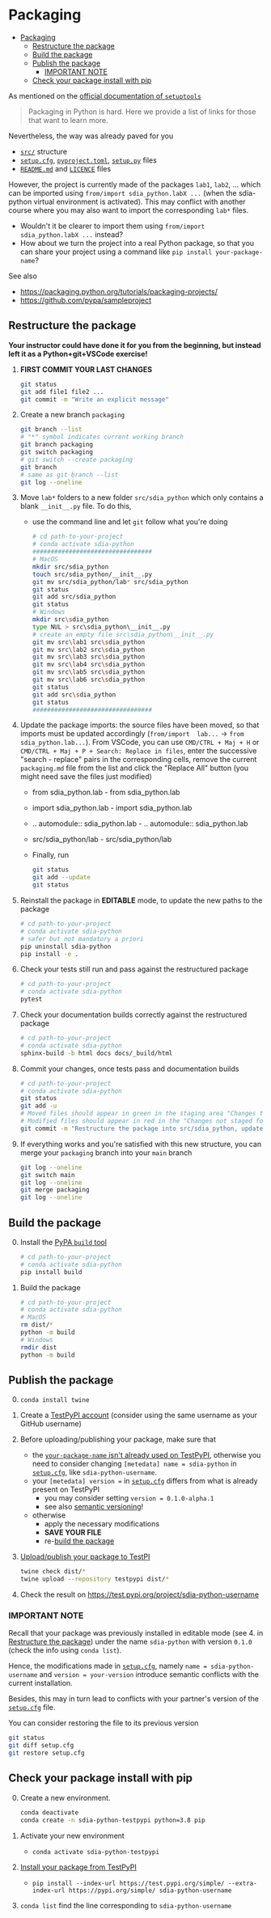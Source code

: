 # Packaging

- [Packaging](#packaging)
  - [Restructure the package](#restructure-the-package)
  - [Build the package](#build-the-package)
  - [Publish the package](#publish-the-package)
    - [IMPORTANT NOTE](#important-note)
  - [Check your package install with pip](#check-your-package-install-with-pip)

As mentioned on the [official documentation of `setuptools`](https://setuptools.pypa.io/en/latest/userguide/quickstart.html#resources-on-python-packaging)
> Packaging in Python is hard. Here we provide a list of links for those that want to learn more.

Nevertheless, the way was already paved for you

- [`src/`](../src/) structure
- [`setup.cfg`](../setup.cfg), [`pyproject.toml`](../pyproject.toml), [`setup.py`](../setup.py) files
- [`README.md`](../README.md) and [`LICENCE`](../LICENSE) files

However, the project is currently made of the packages `lab1`, `lab2`, ... which can be imported  using `from/import sdia_python.labX ...` (when the sdia-python virtual environment is activated).
This may conflict with another course where you may also want to import the corresponding `lab*` files.

- Wouldn't it be clearer to import them using `from/import sdia_python.labX ...` instead?
- How about we turn the project into a real Python package, so that you can share your project using  a command like `pip install your-package-name`?

See also

- <https://packaging.python.org/tutorials/packaging-projects/>
- <https://github.com/pypa/sampleproject>

## Restructure the package

**Your instructor could have done it for you from the beginning, but instead left it as a Python+git+VSCode exercise!**

1. **FIRST COMMIT YOUR LAST CHANGES**

    ```bash
    git status
    git add file1 file2 ...
    git commit -m "Write an explicit message"
    ```

2. Create a new branch `packaging`

    ```bash
    git branch --list
    # "*" symbol indicates current working branch
    git branch packaging
    git switch packaging
    # git switch --create packaging
    git branch
    # same as git branch --list
    git log --oneline
    ```

3. Move `lab*` folders to a new folder `src/sdia_python` which only contains a blank `__init__.py` file. To do this,

   - use the command line and let `git` follow what you're doing

      ```bash
      # cd path-to-your-project
      # conda activate sdia-python
      #################################
      # MacOS
      mkdir src/sdia_python
      touch src/sdia_python/__init__.py
      git mv src/sdia_python/lab* src/sdia_python
      git status
      git add src/sdia_python
      git status
      # Windows
      mkdir src\sdia_python
      type NUL > src\sdia_python\__init__.py
      # create an empty file src\sdia_python\__init__.py
      git mv src\lab1 src\sdia_python
      git mv src\lab2 src\sdia_python
      git mv src\lab3 src\sdia_python
      git mv src\lab4 src\sdia_python
      git mv src\lab5 src\sdia_python
      git mv src\lab6 src\sdia_python
      git status
      git add src\sdia_python
      git status
      #################################
      ```

4. Update the package imports: the source files have been moved, so that imports must be updated accordingly (`from/import  lab...` -> `from sdia_python.lab...`). From VSCode, you can use `CMD/CTRL + Maj + H` or `CMD/CTRL + Maj + P + Search: Replace in files`, enter the successive "search - replace" pairs in the corresponding cells, remove the current `packaging.md` file from the list and click the "Replace All" button (you might need save the files just modified)

   - from sdia_python.lab - from sdia_python.lab
   - import sdia_python.lab - import sdia_python.lab
   - .. automodule:: sdia_python.lab - .. automodule:: sdia_python.lab
   - src/sdia_python/lab - src/sdia_python/lab

   - Finally, run

        ```bash
        git status
        git add --update
        git status
        ```

5. Reinstall the package in **EDITABLE** mode, to update the new paths to the package

    ```bash
    # cd path-to-your-project
    # conda activate sdia-python
    # safer but not mandatory a priori
    pip uninstall sdia-python
    pip install -e .
    ```

6. Check your tests still run and pass against the restructured package

    ```bash
    # cd path-to-your-project
    # conda activate sdia-python
    pytest
    ```

7. Check your documentation builds correctly against the restructured package

    ```bash
    # cd path-to-your-project
    # conda activate sdia-python
    sphinx-build -b html docs docs/_build/html
    ```

8. Commit your changes, once tests pass and documentation builds

    ```bash
    # cd path-to-your-project
    # conda activate sdia-python
    git status
    git add -u
    # Moved files should appear in green in the staging area "Changes to be committed:"
    # Modified files should appear in red in the "Changes not staged for commit:"
    git commit -m "Restructure the package into src/sdia_python, update imports accordingly"
    ```

9. If everything works and you're satisfied with this new structure, you can merge your `packaging` branch into your `main` branch

    ```bash
    git log --oneline
    git switch main
    git log --oneline
    git merge packaging
    git log --oneline
    ```

## Build the package

0. Install the [PyPA `build` tool](https://pypa-build.readthedocs.io/en/latest/index.html)

    ```bash
    # cd path-to-your-project
    # conda activate sdia-python
    pip install build
    ```

1. Build the package

    ```bash
    # cd path-to-your-project
    # conda activate sdia-python
    # MacOS
    rm dist/*
    python -m build
    # Windows
    rmdir dist
    python -m build
    ```

## Publish the package

0. `conda install twine`
1. Create a [TestPyPI account](https://test.pypi.org/account/register/) (consider using the same username as your GitHub username)
2. Before uploading/publishing your package, make sure that
    - the [`your-package-name` isn't already used on TestPyPI](https://test.pypi.org/search/?q=package-name), otherwise you need to consider changing `[metedata] name = sdia-python` in [`setup.cfg`](../setup.cfg), like `sdia-python-username`.
    - your `[metedata] version =` in [`setup.cfg`](../setup.cfg) differs from what is already present on TestPyPI
      - you may consider setting `version = 0.1.0-alpha.1`
      - see also [semantic versioning](https://semver.org/)!
    - otherwise
      - apply the necessary modifications
      - **SAVE YOUR FILE**
      - re-[build the package](#build-the-package)
3. [Upload/publish your package to TestPI](https://packaging.python.org/tutorials/packaging-projects/#uploading-the-distribution-archives)

    ```bash
    twine check dist/*
    twine upload --repository testpypi dist/*
    ```

4. Check the result on <https://test.pypi.org/project/sdia-python-username>

### IMPORTANT NOTE

Recall that your package was previously installed in editable mode (see 4. in [Restructure the package](#restructure-the-package)) under the name `sdia-python` with version `0.1.0` (check the info using `conda list`).

Hence, the modifications made in [`setup.cfg`](../setup.cfg), namely `name = sdia-python-username` and `version = your-version` introduce semantic conflicts with the current installation.

Besides, this may in turn lead to conflicts with your partner's version of the [`setup.cfg`](../setup.cfg) file.

You can consider restoring the file to its previous version

```bash
git status
git diff setup.cfg
git restore setup.cfg
```

## Check your package install with pip

0. Create a new environment.

   ```bash
   conda deactivate
   conda create -n sdia-python-testpypi python=3.8 pip
   ```

1. Activate your new environment
   - `conda activate sdia-python-testpypi`

2. [Install your package from TestPyPI](https://packaging.python.org/guides/using-testpypi/#using-testpypi-with-pip)
   - `pip install --index-url https://test.pypi.org/simple/ --extra-index-url https://pypi.org/simple/ sdia-python-username`

3. `conda list` find the line corresponding to `sdia-python-username`
